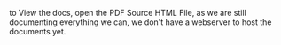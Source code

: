 to View the docs, open the PDF Source HTML File, as we are still documenting everything we can, we don't have a webserver to host the documents yet.
